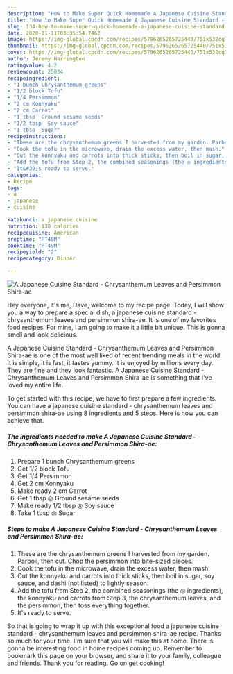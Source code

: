 ```yaml
---
description: "How to Make Super Quick Homemade A Japanese Cuisine Standard - Chrysanthemum Leaves and Persimmon Shira-ae"
title: "How to Make Super Quick Homemade A Japanese Cuisine Standard - Chrysanthemum Leaves and Persimmon Shira-ae"
slug: 134-how-to-make-super-quick-homemade-a-japanese-cuisine-standard-chrysanthemum-leaves-and-persimmon-shira-ae
date: 2020-11-11T03:35:54.746Z
image: https://img-global.cpcdn.com/recipes/5796265265725440/751x532cq70/a-japanese-cuisine-standard-chrysanthemum-leaves-and-persimmon-shira-ae-recipe-main-photo.jpg
thumbnail: https://img-global.cpcdn.com/recipes/5796265265725440/751x532cq70/a-japanese-cuisine-standard-chrysanthemum-leaves-and-persimmon-shira-ae-recipe-main-photo.jpg
cover: https://img-global.cpcdn.com/recipes/5796265265725440/751x532cq70/a-japanese-cuisine-standard-chrysanthemum-leaves-and-persimmon-shira-ae-recipe-main-photo.jpg
author: Jeremy Harrington
ratingvalue: 4.2
reviewcount: 25034
recipeingredient:
- "1 bunch Chrysanthemum greens"
- "1/2 block Tofu"
- "1/4 Persimmon"
- "2 cm Konnyaku"
- "2 cm Carrot"
- "1 tbsp  Ground sesame seeds"
- "1/2 tbsp  Soy sauce"
- "1 tbsp  Sugar"
recipeinstructions:
- "These are the chrysanthemum greens I harvested from my garden. Parboil, then cut. Chop the persimmon into bite-sized pieces."
- "Cook the tofu in the microwave, drain the excess water, then mash."
- "Cut the konnyaku and carrots into thick sticks, then boil in sugar, soy sauce, and dashi (not listed) to lightly season."
- "Add the tofu from Step 2, the combined seasonings (the ◎ ingredients), the konnyaku and carrots from Step 3, the chrysanthemum leaves, and the persimmon, then toss everything together."
- "It&#39;s ready to serve."
categories:
- Recipe
tags:
- a
- japanese
- cuisine

katakunci: a japanese cuisine 
nutrition: 130 calories
recipecuisine: American
preptime: "PT40M"
cooktime: "PT49M"
recipeyield: "2"
recipecategory: Dinner

---
```



![A Japanese Cuisine Standard - Chrysanthemum Leaves and Persimmon Shira-ae](https://img-global.cpcdn.com/recipes/5796265265725440/751x532cq70/a-japanese-cuisine-standard-chrysanthemum-leaves-and-persimmon-shira-ae-recipe-main-photo.jpg)

Hey everyone, it's me, Dave, welcome to my recipe page. Today, I will show you a way to prepare a special dish, a japanese cuisine standard - chrysanthemum leaves and persimmon shira-ae. It is one of my favorites food recipes. For mine, I am going to make it a little bit unique. This is gonna smell and look delicious.

A Japanese Cuisine Standard - Chrysanthemum Leaves and Persimmon Shira-ae is one of the most well liked of recent trending meals in the world. It is simple, it is fast, it tastes yummy. It is enjoyed by millions every day. They are fine and they look fantastic. A Japanese Cuisine Standard - Chrysanthemum Leaves and Persimmon Shira-ae is something that I've loved my entire life.




To get started with this recipe, we have to first prepare a few ingredients. You can have a japanese cuisine standard - chrysanthemum leaves and persimmon shira-ae using 8 ingredients and 5 steps. Here is how you can achieve that.

<!--inarticleads1-->

##### The ingredients needed to make A Japanese Cuisine Standard - Chrysanthemum Leaves and Persimmon Shira-ae:

1. Prepare 1 bunch Chrysanthemum greens
1. Get 1/2 block Tofu
1. Get 1/4 Persimmon
1. Get 2 cm Konnyaku
1. Make ready 2 cm Carrot
1. Get 1 tbsp ◎ Ground sesame seeds
1. Make ready 1/2 tbsp ◎ Soy sauce
1. Take 1 tbsp ◎ Sugar




<!--inarticleads2-->

##### Steps to make A Japanese Cuisine Standard - Chrysanthemum Leaves and Persimmon Shira-ae:

1. These are the chrysanthemum greens I harvested from my garden. Parboil, then cut. Chop the persimmon into bite-sized pieces.
1. Cook the tofu in the microwave, drain the excess water, then mash.
1. Cut the konnyaku and carrots into thick sticks, then boil in sugar, soy sauce, and dashi (not listed) to lightly season.
1. Add the tofu from Step 2, the combined seasonings (the ◎ ingredients), the konnyaku and carrots from Step 3, the chrysanthemum leaves, and the persimmon, then toss everything together.
1. It&#39;s ready to serve.




So that is going to wrap it up with this exceptional food a japanese cuisine standard - chrysanthemum leaves and persimmon shira-ae recipe. Thanks so much for your time. I'm sure that you will make this at home. There is gonna be interesting food in home recipes coming up. Remember to bookmark this page on your browser, and share it to your family, colleague and friends. Thank you for reading. Go on get cooking!
